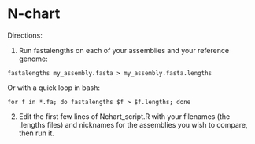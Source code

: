 # N-chart

Directions:

1. Run fastalengths on each of your assemblies and your reference genome:
```
fastalengths my_assembly.fasta > my_assembly.fasta.lengths
```
Or with a quick loop in bash:
```
for f in *.fa; do fastalengths $f > $f.lengths; done
```

2. Edit the first few lines of Nchart_script.R with your filenames (the .lengths files) and nicknames for the assemblies you wish to compare, then run it. 